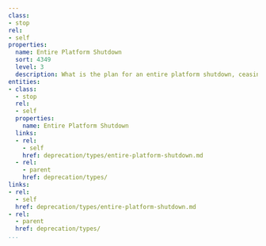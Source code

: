 ```yaml
---
class:
- stop
rel:
- self
properties:
  name: Entire Platform Shutdown
  sort: 4349
  level: 3
  description: What is the plan for an entire platform shutdown, ceasing all API operations.
entities:
- class:
  - stop
  rel:
  - self
  properties:
    name: Entire Platform Shutdown
  links:
  - rel:
    - self
    href: deprecation/types/entire-platform-shutdown.md
  - rel:
    - parent
    href: deprecation/types/
links:
- rel:
  - self
  href: deprecation/types/entire-platform-shutdown.md
- rel:
  - parent
  href: deprecation/types/
...
```

